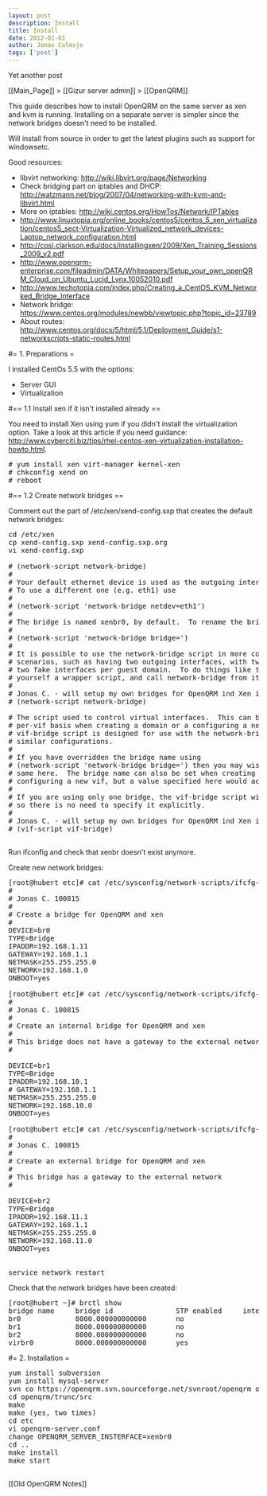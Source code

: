 ```yaml
---
layout: post
description: Install
title: Install
date: 2012-01-01
author: Jonas Colmsjo
tags: ['post']
---
```


Yet another post





[[Main_Page]] > [[Gizur server admin]] > [[OpenQRM]]


This guide describes how to install OpenQRM on the same server as xen and kvm is running. Installing on a separate server is simpler since the network bridges doesn't need to be installed.

Will install from source in order to get the latest plugins such as support for windowsetc.

Good resources:
* libvirt networking: http://wiki.libvirt.org/page/Networking
* Check bridging part on iptables and DHCP: http://watzmann.net/blog/2007/04/networking-with-kvm-and-libvirt.html
* More on iptables: http://wiki.centos.org/HowTos/Network/IPTables
* http://www.linuxtopia.org/online_books/centos5/centos_5_xen_virtualization/centos5_sect-Virtualization-Virtualized_network_devices-Laptop_network_configuration.html
* http://cosi.clarkson.edu/docs/installingxen/2009/Xen_Training_Sessions_2009_v2.pdf
* http://www.openqrm-enterprise.com/fileadmin/DATA/Whitepapers/Setup_your_own_openQRM_Cloud_on_Ubuntu_Lucid_Lynx.10052010.pdf
* http://www.techotopia.com/index.php/Creating_a_CentOS_KVM_Networked_Bridge_Interface
* Network bridge: https://www.centos.org/modules/newbb/viewtopic.php?topic_id=23789
* About routes: http://www.centos.org/docs/5/html/5.1/Deployment_Guide/s1-networkscripts-static-routes.html



#= 1. Preparations =

I installed CentOs 5.5 with the options:
* Server GUI
* Virtualization


#== 1.1 Install xen if it isn't installed already ==

You need to install Xen using yum if you didn't install the virtualization option. Take a look at this article if you need guidance: http://www.cyberciti.biz/tips/rhel-centos-xen-virtualization-installation-howto.html.

<pre>
# yum install xen virt-manager kernel-xen
# chkconfig xend on
# reboot
</pre>

#== 1.2 Create network bridges ==

Comment out the part of /etc/xen/xend-config.sxp that creates the default network bridges:

<pre>
cd /etc/xen
cp xend-config.sxp xend-config.sxp.org
vi xend-config.sxp

# (network-script network-bridge)
#
# Your default ethernet device is used as the outgoing interface, by default.
# To use a different one (e.g. eth1) use
#
# (network-script 'network-bridge netdev=eth1')
#
# The bridge is named xenbr0, by default.  To rename the bridge, use
#
# (network-script 'network-bridge bridge=<name>')
#
# It is possible to use the network-bridge script in more complicated
# scenarios, such as having two outgoing interfaces, with two bridges, and
# two fake interfaces per guest domain.  To do things like this, write
# yourself a wrapper script, and call network-bridge from it, as appropriate.
#
# Jonas C. - will setup my own bridges for OpenQRM ind Xen instead
# (network-script network-bridge)

# The script used to control virtual interfaces.  This can be overridden on a
# per-vif basis when creating a domain or a configuring a new vif.  The
# vif-bridge script is designed for use with the network-bridge script, or
# similar configurations.
#
# If you have overridden the bridge name using
# (network-script 'network-bridge bridge=<name>') then you may wish to do the
# same here.  The bridge name can also be set when creating a domain or
# configuring a new vif, but a value specified here would act as a default.
#
# If you are using only one bridge, the vif-bridge script will discover that,
# so there is no need to specify it explicitly.
#
# Jonas C. - will setup my own bridges for OpenQRM ind Xen instead
# (vif-script vif-bridge)

</pre>

Run ifconfig and check that xenbr doesn't exist anymore.

Create new network bridges:

<pre>
[root@hubert etc]# cat /etc/sysconfig/network-scripts/ifcfg-br0
#
# Jonas C. 100815
#
# Create a bridge for OpenQRM and xen
#
DEVICE=br0
TYPE=Bridge
IPADDR=192.168.1.11
GATEWAY=192.168.1.1
NETMASK=255.255.255.0
NETWORK=192.168.1.0
ONBOOT=yes

[root@hubert etc]# cat /etc/sysconfig/network-scripts/ifcfg-br1
#
# Jonas C. 100815
#
# Create an internal bridge for OpenQRM and xen
#
# This bridge does not have a gateway to the external network
#

DEVICE=br1
TYPE=Bridge
IPADDR=192.168.10.1
# GATEWAY=192.168.1.1
NETMASK=255.255.255.0
NETWORK=192.168.10.0
ONBOOT=yes

[root@hubert etc]# cat /etc/sysconfig/network-scripts/ifcfg-br2
#
# Jonas C. 100815
#
# Create an external bridge for OpenQRM and xen
#
# This bridge has a gateway to the external network
#

DEVICE=br2
TYPE=Bridge
IPADDR=192.168.11.1
GATEWAY=192.168.1.1
NETMASK=255.255.255.0
NETWORK=192.168.11.0
ONBOOT=yes


service network restart
</pre>



Check that the network bridges have been created:

<pre>
[root@hubert ~]# brctl show
bridge name     bridge id               STP enabled     interfaces
br0             8000.000000000000       no
br1             8000.000000000000       no
br2             8000.000000000000       no
virbr0          8000.000000000000       yes
</pre>

#= 2. Installation =

<pre>
yum install subversion
yum install mysql-server
svn co https://openqrm.svn.sourceforge.net/svnroot/openqrm openqrm
cd openqrm/trunc/src
make
make (yes, two times)
cd etc
vi openqrm-server.conf
change OPENQRM_SERVER_INSTERFACE=xenbr0
cd ..
make install
make start

</pre>


[[Old OpenQRM Notes]]
